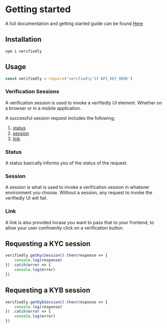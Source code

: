 # Getting started

A full documentation and getting started guide can be found [Here](https://verifiedlydocs.com)


## Installation

`npm i verifiedly`

## Usage
``` js
const verifiedly = require('verifiedly')('API_KEY_HERE')

``` 

### Verification Sessions
A verification session is used to invoke a verifiedly UI element. Whether on a browser or in a mobile application.

A successful session request includes the following;

1. [status](#status)
2. [session](#session)
3. [link](#link)

### Status
A status basically informs you of the status of the request.

### Session
A session is what is used to invoke a verification session in whatever environment you choose. Without a session, any request to invoke the verifiedly UI will fail.

### Link
A link is also provided incase you want to pass that to your frontend, to allow your user confinently click on a verification button. 


## Requesting a KYC session
``` js
verifiedly.getKycSession().then(response => {
    console.log(response)
}) .catch(error => {
    console.log(error)
})

```

## Requesting a KYB session
``` js
verifiedly.getKybSession().then(response => {
    console.log(response)
}) .catch(error => {
    console.log(error)
})

```